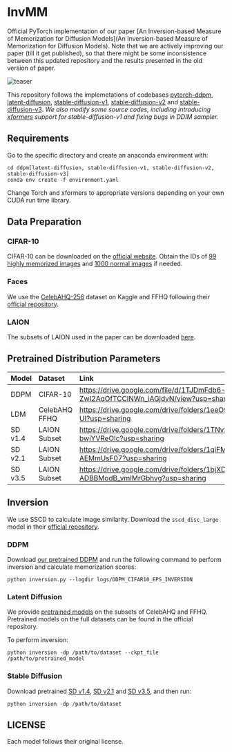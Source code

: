 # InvMM

Official PyTorch implementation of our paper [An Inversion-based Measure of Memorization for Diffusion Models](An Inversion-based Measure of Memorization for Diffusion Models). Note that we are actively improving our paper (till it get published), so that there might be some inconsistence between this updated repository and the results presented in the old version of paper.

![teaser](assets/teaser.png)

This repository follows the implemetations of codebases [pytorch-ddpm](https://github.com/w86763777/pytorch-ddpm), [latent-diffusion](https://github.com/CompVis/latent-diffusion), [stable-diffusion-v1](https://github.com/CompVis/stable-diffusion), [stable-diffusion-v2](https://github.com/Stability-AI/stablediffusion) and [stable-diffusion-v3](https://github.com/Stability-AI/sd3.5). *We also modify some source codes, including introducing [xformers](https://github.com/facebookresearch/xformers) support for stable-diffusion-v1 and fixing bugs in DDIM sampler.*

## Requirements

Go to the specific directory and create an anaconda environment with:

```shell
cd ddpm[latent-diffusion, stable-diffusion-v1, stable-diffusion-v2, stable-diffusion-v3]
conda env create -f environment.yaml
```

Change Torch and xformers to appropriate versions depending on your own CUDA run time library.

## Data Preparation

### CIFAR-10

CIFAR-10 can be downloaded on the [official website](https://www.cs.toronto.edu/~kriz/cifar.html). Obtain the IDs of [99 highly memorized images](https://drive.google.com/file/d/1pFbNl8kiK77NFeaNXo4Qdx3eSaNulEcx/view?usp=sharing) and [1000 normal images](https://drive.google.com/file/d/18YA-PW8jtrpupUYUXX8rac0qw_Ib5mdN/view?usp=sharing) if needed.

### Faces

We use the [CelebAHQ-256](https://www.kaggle.com/datasets/badasstechie/celebahq-resized-256x256) dataset on Kaggle and FFHQ following their [official repository](https://github.com/NVlabs/ffhq-dataset).

### LAION

The subsets of LAION used in the paper can be downloaded [here](https://drive.google.com/file/d/1M_rCjEz8w0JeYI7v2Aekp514Iav5SyJp/view?usp=sharing).

## Pretrained Distribution Parameters

| Model   | Dataset       | Link                                                         |
| :------ | :------------ | :----------------------------------------------------------- |
| DDPM    | CIFAR-10      | https://drive.google.com/file/d/1TJDmFdb6-ZwI2AqOfTCClNWn_iAGjdvN/view?usp=sharing |
| LDM     | CelebAHQ FFHQ | https://drive.google.com/drive/folders/1eeO9E4zLTdy1PfPA55YhIwclS9XBF-UI?usp=sharing |
| SD v1.4 | LAION Subset  | https://drive.google.com/drive/folders/1TNvSc6JMvCqZJ4-9FO-A4-bwjYVReOIc?usp=sharing |
| SD v2.1 | LAION Subset  | https://drive.google.com/drive/folders/1qiFMpUfLdZdLWRV-TkmPJ1-AEMmUsF07?usp=sharing |
| SD v3.5 | LAION Subset  | https://drive.google.com/drive/folders/1bjXDH8iQOb5F-ADBBModB_vmIMrGbhvg?usp=sharing |

## Inversion

We use SSCD to calculate image similarity. Download the ```sscd_disc_large``` model in their [official repository](https://github.com/facebookresearch/sscd-copy-detection).

### DDPM

Download [our pretrained DDPM](https://drive.google.com/file/d/1ktZzkNMGiKlNjMA05dcD_0ehp3laRCp9/view?usp=sharing) and run the following command to perform inversion and calculate memorization scores:

```shell
python inversion.py --logdir logs/DDPM_CIFAR10_EPS_INVERSION
```

### Latent Diffusion

We provide [pretrained models](https://drive.google.com/drive/folders/1jVt9oUOJ2Z32XA_oirAjl3Pb40SsTkNT?usp=sharing) on the subsets of CelebAHQ and FFHQ. Pretrained models on the full datasets can be found in the official repository.

To perform inversion:

```shell
python inversion -dp /path/to/dataset --ckpt_file /path/to/pretrained_model
```

### Stable Diffusion

Download pretrained [SD v1.4](https://github.com/CompVis/stable-diffusion), [SD v2.1](https://github.com/Stability-AI/stablediffusion) and [SD v3.5](https://huggingface.co/stabilityai/stable-diffusion-3.5-medium/tree/main), and then run:

```shell
python inversion -dp /path/to/dataset
```

## LICENSE

Each model follows their original license.
